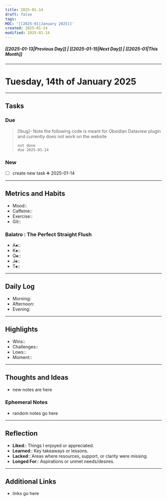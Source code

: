 ```yaml
---
title: 2025-01-14
draft: false
tags: 
MOC: '[[2025-01|January 2025]]'
created: 2025-01-14
modified: 2025-01-14
---
```

##### [[2025-01-13|Previous Day]] | [[2025-01-15|Next Day]] | [[2025-01|This Month]]

---
# Tuesday, 14th of January 2025

---
## Tasks

### Due

> [!bug]- Note
> the following code is meant for Obsidian Dataview plugin and currently does not work on the website
>```tasks
> not done
> due 2025-01-14
> ```

### New

- [ ]  create new task ➕ 2025-01-14

---
## Metrics and Habits

- Mood::
- Caffeine::
- Exercise::
- Git::

### Balatro : The Perfect Straight Flush
 - A♠️::
 - K♠️::
 - Q♠️::
 - J♠️::
 - T♠️::

---
## Daily Log

- Morning:
- Afternoon:
- Evening:

---
## Highlights

- Wins::
- Challenges::
- Lows::
- Moment::

---
## Thoughts and Ideas

- new notes are here

### Ephemeral Notes

- random notes go here

---
## Reflection

- **Liked**:: Things I enjoyed or appreciated.
- **Learned**:: Key takeaways or lessons.
- **Lacked**:: Areas where resources, support, or clarity were missing.
- **Longed For**:: Aspirations or unmet needs/desires.

---
## Additional Links

-  links go here